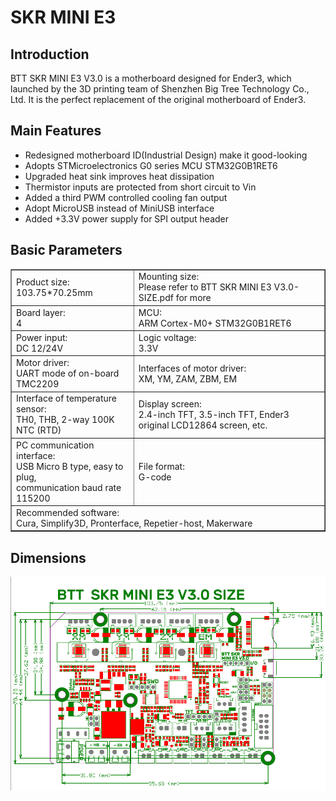 # SKR MINI E3

## **Introduction**

BTT SKR MINI E3 V3.0 is a motherboard designed for Ender3, which launched by the 3D printing team of Shenzhen Big Tree Technology Co., Ltd. It is the perfect replacement of the original motherboard of Ender3.

## **Main Features**

- Redesigned motherboard ID(Industrial Design) make it good-looking
- Adopts STMicroelectronics G0 series MCU STM32G0B1RET6
- Upgraded heat sink improves heat dissipation
- Thermistor inputs are protected from short circuit to Vin
- Added a third PWM controlled cooling fan output
- Adopt MicroUSB instead of MiniUSB interface
- Added +3.3V power supply for SPI output header

## **Basic Parameters**

<table border="1">
	<tr>
    <td>Product size:</br>103.75*70.25mm</td><td>Mounting size:</br>Please refer to BTT SKR MINI E3 V3.0-SIZE.pdf for more</td>	     </tr>
	<tr>
    <td>Board layer:</br>4</td><td>MCU:</br>ARM Cortex-M0+ STM32G0B1RET6</td></tr>
	<tr>
    <td>Power input:</br>DC 12/24V</td><td>Logic voltage:</br> 3.3V</td></tr>
    <tr>
    <td>Motor driver:</br>UART mode of on-board TMC2209</td><td>Interfaces of motor driver:</br> XM, YM, ZAM, ZBM, EM</td></tr>
    <tr>
    <td>Interface of temperature sensor:</br>TH0, THB, 2-way 100K NTC (RTD)</td><td>Display screen:</br>2.4-inch TFT, 3.5-inch 			TFT, Ender3 original LCD12864 screen, etc.</td></tr>
	<tr>
    <td>PC communication interface:</br>USB Micro B type, easy to plug,</br> communication baud rate 115200</td><td>File format:	</br>G-code</td></tr>
	<tr>
    <td colspan="5">Recommended software:</br>Cura, Simplify3D, Pronterface, Repetier-host, Makerware</td></tr>
	<tr>
</table>

## **Dimensions**

<img src=img/SKR_MINI_E3/SKR_MINI_E3_Dimension.png width="600" />
